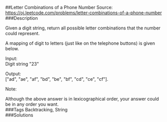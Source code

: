 ##Letter Combinations of a Phone Number
Source: https://oj.leetcode.com/problems/letter-combinations-of-a-phone-number  
###Description

                
Given a digit string, return all possible letter combinations that the number could represent.
  


  

A mapping of digit to letters (just like on the telephone buttons) is given below.  

  


  

  
Input:  
Digit string "23"
  
Output:  
 ["ad", "ae", "af", "bd", "be", "bf", "cd", "ce", "cf"].
  


  

  
Note:  

Although the above answer is in lexicographical order, your answer could be in any order you want.  
###Tags
Backtracking, String  
###Solutions